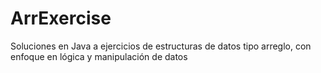 # ArrExercise
Soluciones en Java a ejercicios de estructuras de datos tipo arreglo, con enfoque en lógica y manipulación de datos

